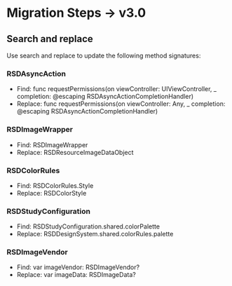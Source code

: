 #  Migration Steps -> v3.0


## Search and replace
Use search and replace to update the following method signatures:

### RSDAsyncAction

- Find:
func requestPermissions(on viewController: UIViewController, _ completion: @escaping RSDAsyncActionCompletionHandler)
- Replace:
func requestPermissions(on viewController: Any, _ completion: @escaping RSDAsyncActionCompletionHandler)

### RSDImageWrapper

- Find:
RSDImageWrapper
- Replace:
RSDResourceImageDataObject

### RSDColorRules

- Find:
RSDColorRules.Style
- Replace:
RSDColorStyle

### RSDStudyConfiguration

- Find:
RSDStudyConfiguration.shared.colorPalette
- Replace:
RSDDesignSystem.shared.colorRules.palette

### RSDImageVendor

- Find:
var imageVendor: RSDImageVendor?
- Replace:
var imageData: RSDImageData?
